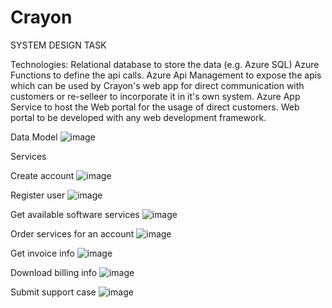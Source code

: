 # Crayon

SYSTEM DESIGN TASK

Technologies:
Relational database to store the data (e.g. Azure SQL)
Azure Functions to define the api calls.
Azure Api Management to expose the apis which can be used by Crayon's web app for direct communication with customers or re-selleer to incorporate it in it's own system.
Azure App Service to host the Web portal for the usage of direct customers. Web portal to be developed with any web development framework. 

Data Model
![image](https://github.com/user-attachments/assets/e5dadf99-0c7f-4b75-8329-e4b5eb2584a1)

Services

Create account
![image](https://github.com/user-attachments/assets/563ca670-febd-4095-8a81-a14ac781b5f8)

Register user
![image](https://github.com/user-attachments/assets/21513871-da18-4222-8e45-d88de809e9cd)

Get available software services
![image](https://github.com/user-attachments/assets/91475751-925e-4926-9841-9255f4a5fd04)

Order services for an account
![image](https://github.com/user-attachments/assets/c62176d5-bcd2-499b-b972-48af47e969de)

Get invoice info
![image](https://github.com/user-attachments/assets/f7abce0c-42c5-4da1-91f9-e01801100dd3)

Download billing info
![image](https://github.com/user-attachments/assets/b8308484-bae4-47a4-a356-4aa9d4c02b0b)

Submit support case
![image](https://github.com/user-attachments/assets/063999d6-2387-44ac-86b5-c9bfd9fee22a)
